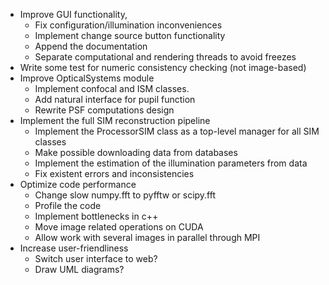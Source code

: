 - Improve GUI functionality, 
  - Fix configuration/illumination inconveniences
  - Implement change source button functionality
  - Append the documentation
  - Separate computational and rendering threads to avoid freezes
- Write some test for numeric consistency checking (not image-based)
- Improve OpticalSystems module 
  - Implement confocal and ISM classes. 
  - Add natural interface for pupil function
  - Rewrite PSF computations design
- Implement the full SIM reconstruction pipeline
  - Implement the ProcessorSIM class as a top-level manager for all SIM classes
  - Make possible downloading data from databases
  - Implement the estimation of the illumination parameters from data
  - Fix existent errors and inconsistencies 
- Optimize code performance 
  - Change slow numpy.fft to pyfftw or scipy.fft
  - Profile the code
  - Implement bottlenecks in c++
  - Move image related operations on CUDA
  - Allow work with several images in parallel through MPI
- Increase user-friendliness
  - Switch user interface to web?
  - Draw UML diagrams?
